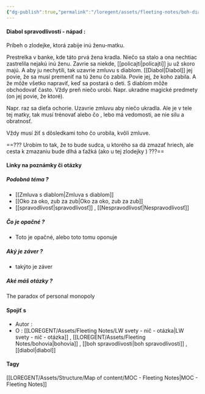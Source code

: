 ```yaml
---
{"dg-publish":true,"permalink":"/loregent/assets/fleeting-notes/boh-diabol-spravodlivosti-napad/"}
---
```


#### Diabol spravodlivosti - nápad : 

Príbeh o zlodejke, ktorá zabije inú ženu-matku.

Prestrelka v banke, kde táto prvá žena kradla. Niečo sa stalo a ona nechtiac zastrelila nejakú inú ženu. Zavrie sa niekde, [[policajti\|policajti]] ju už skoro majú. A aby ju nechytili, tak uzavrie zmluvu s diablom. [[Diabol\|Diabol]] jej povie, že sa musí premeniť na tú ženu čo zabila. Povie jej, že koho zabila. A že môže všetko napraviť, keď sa postará o deti. S diablom môže obchodovať často. Vždy preň niečo urobi. Napr. ukradne magické predmety (on jej povie, že ktoré). 

Napr. raz sa dieťa ochorie. Uzavrie zmluvu aby niečo ukradla. Ale je v tele tej matky, tak musí trénovať alebo čo , lebo má vedomosti, ae nie silu a obratnosť.

Vždy musí žiť s dôsledkami toho čo urobila, kvôli zmluve.


==??? Urobím to tak, že to bude sudca, u ktorého sa dá zmazať hriech, ale cesta k zmazaniu bude dlhá a ťažká (ako u tej zlodejky ) ???==

<!--- ---------------------------------------------------------------------  -->

#### Linky na poznámky či otázky
##### Podobná téma ?
- [[Zmluva s diablom\|Zmluva s diablom]]
- [[Oko za oko, zub za zub\|Oko za oko, zub za zub]]
- [[spravodlivosť\|spravodlivosť]] , [[Nespravodlivosť\|Nespravodlivosť]]

##### Čo je opačné ?
- Toto je opačné, alebo toto tomu oponuje

##### Aký je záver ?
- takýto je záver
##### Aké máš otázky ?
The paradox of personal monopoly

<!--- ---------------------------------------------------------------------  -->

#### Spojiť s
- Autor : 
- O : [[LOREGENT/Assets/Fleeting Notes/LW svety - nič - otázka\|LW svety - nič - otázka]] ,  [[LOREGENT/Assets/Fleeting Notes/bohovia\|bohovia]] , [[boh spravodlivosti\|boh spravodlivosti]] , [[diabol\|diabol]] 
#### Tagy
[[LOREGENT/Assets/Structure/Map of content/MOC - Fleeting Notes\|MOC - Fleeting Notes]]